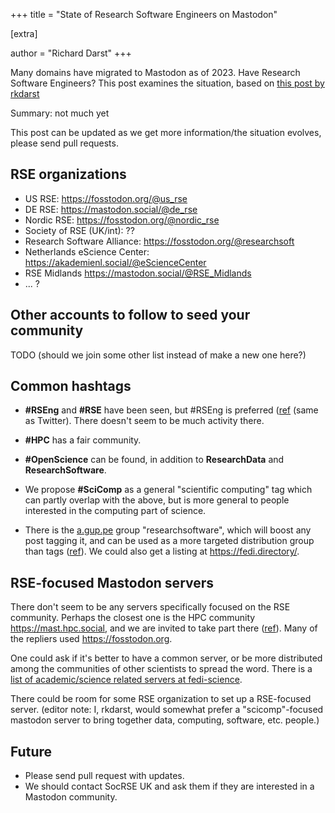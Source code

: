 +++
title = "State of Research Software Engineers on Mastodon"

[extra]

author = "Richard Darst"
+++

Many domains have migrated to Mastodon as of 2023.  Have Research
Software Engineers?  This post examines the situation, based on [this
post by rkdarst](https://fosstodon.org/@rkdarst/110146601969193973)

Summary: not much yet

This post can be updated as we get more information/the situation
evolves, please send pull requests.


## RSE organizations

* US RSE: <https://fosstodon.org/@us_rse>
* DE RSE: <https://mastodon.social/@de_rse>
* Nordic RSE: <https://fosstodon.org/@nordic_rse>
* Society of RSE (UK/int): ??
* Research Software Alliance: <https://fosstodon.org/@researchsoft>
* Netherlands eScience Center: <https://akademienl.social/@eScienceCenter>
* RSE Midlands <https://mastodon.social/@RSE_Midlands>
* ... ?


## Other accounts to follow to seed your community

TODO (should we join some other list instead of make a new one here?)


## Common hashtags

* **#RSEng** and **#RSE** have been seen, but #RSEng is preferred
  ([ref](https://fosstodon.org/@HeathrTurnr/110147262319789502) (same
  as Twitter).  There doesn't seem to be much activity there.

* **#HPC** has a fair community.

* **#OpenScience** can be found, in addition to **ResearchData** and
  **ResearchSoftware**.

* We propose **#SciComp** as a general "scientific computing" tag
  which can partly overlap with the above, but is more general to
  people interested in the computing part of science.

* There is the [a.gup.pe](https://a.gup.pe/u/researchsoftware) group
  "researchsoftware", which will boost any post tagging it, and can be
  used as a more targeted distribution group than tags
  ([ref](https://fosstodon.org/@mattasdata@qoto.org/110151591358979693)).
  We could also get a listing at <https://fedi.directory/>.


## RSE-focused Mastodon servers

There don't seem to be any servers specifically focused on the RSE
community.  Perhaps the closest one is the HPC community
<https://mast.hpc.social>, and we are invited to take part there
([ref](https://mast.hpc.social/@AlanSill/110147881007346377)).  Many
of the repliers used <https://fosstodon.org>.

One could ask if it's better to have a common server, or be more
distributed among the communities of other scientists to spread the
word.  There is a [list of academic/science related servers at
fedi-science](https://fediscience.org/server-list.html).

There could be room for some RSE organization to set up a
RSE-focused server. (editor note: I, rkdarst, would somewhat prefer a
"scicomp"-focused mastodon server to bring together data, computing,
software, etc. people.)


## Future

* Please send pull request with updates.
* We should contact SocRSE UK and ask them if they are interested in
  a Mastodon community.
